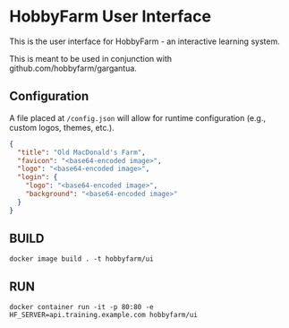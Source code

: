 # HobbyFarm User Interface

This is the user interface for HobbyFarm - an interactive learning system.

This is meant to be used in conjunction with github.com/hobbyfarm/gargantua.

## Configuration

A file placed at `/config.json` will allow for runtime configuration (e.g., custom logos, themes, etc.).

```json
{
  "title": "Old MacDonald's Farm",
  "favicon": "<base64-encoded image>",
  "logo": "<base64-encoded image>",
  "login": {
    "logo": "<base64-encoded image>",
    "background": "<base64-encoded image>"
  }
}
```
## BUILD

    docker image build . -t hobbyfarm/ui

## RUN

    docker container run -it -p 80:80 -e HF_SERVER=api.training.example.com hobbyfarm/ui

